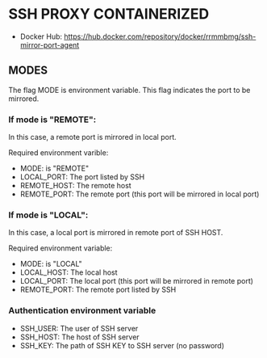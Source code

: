 # SSH PROXY CONTAINERIZED
- Docker Hub: https://hub.docker.com/repository/docker/rrmmbmg/ssh-mirror-port-agent

## MODES
The flag MODE is environment variable. This flag indicates the port to be mirrored.

### If mode is "REMOTE":

In this case, a remote port is mirrored in local port.

Required environment varible:
- MODE: is "REMOTE"
- LOCAL_PORT: The port listed by SSH
- REMOTE_HOST: The remote host
- REMOTE_PORT: The remote port (this port will be mirrored in local port)

### If mode is "LOCAL":

In this case, a local port is mirrored in remote port of SSH HOST.

Required environment variable:
- MODE: is "LOCAL"
- LOCAL_HOST: The local host
- LOCAL_PORT: The local port (this port will be mirrored in remote port)
- REMOTE_PORT: The remote port listed by SSH


### Authentication environment variable
- SSH_USER: The user of SSH server
- SSH_HOST: The host of SSH server
- SSH_KEY: The path of SSH KEY to SSH server (no password)
